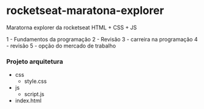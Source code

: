 # rocketseat-maratona-explorer
Maratorna explorer da rocketseat HTML + CSS + JS

1 - Fundamentos da programação
2 - Revisão
3 - carreira na programação
4 - revisão
5 - opção do mercado de trabalho

### Projeto arquitetura

- css
  - style.css
- js
  - script.js
- index.html

